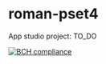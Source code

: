 # roman-pset4
App studio project: TO_DO

[![BCH compliance](https://bettercodehub.com/edge/badge/romanlakerveld/roman-pset4?branch=master)](https://bettercodehub.com/)



